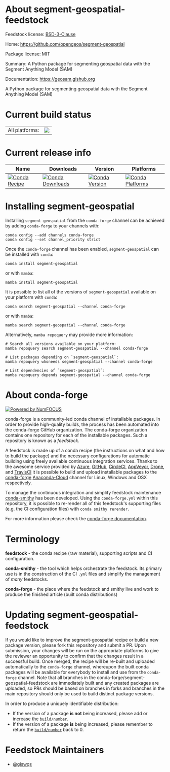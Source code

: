About segment-geospatial-feedstock
==================================

Feedstock license: [BSD-3-Clause](https://github.com/conda-forge/segment-geospatial-feedstock/blob/main/LICENSE.txt)

Home: https://github.com/opengeos/segment-geospatial

Package license: MIT

Summary: A Python package for segmenting geospatial data with the Segment Anything Model (SAM)

Documentation: https://geosam.gishub.org

A Python package for segmenting geospatial data with the Segment Anything Model (SAM)

Current build status
====================


<table><tr><td>All platforms:</td>
    <td>
      <a href="https://dev.azure.com/conda-forge/feedstock-builds/_build/latest?definitionId=&branchName=main">
        <img src="https://dev.azure.com/conda-forge/feedstock-builds/_apis/build/status/segment-geospatial-feedstock?branchName=main">
      </a>
    </td>
  </tr>
</table>

Current release info
====================

| Name | Downloads | Version | Platforms |
| --- | --- | --- | --- |
| [![Conda Recipe](https://img.shields.io/badge/recipe-segment--geospatial-green.svg)](https://anaconda.org/conda-forge/segment-geospatial) | [![Conda Downloads](https://img.shields.io/conda/dn/conda-forge/segment-geospatial.svg)](https://anaconda.org/conda-forge/segment-geospatial) | [![Conda Version](https://img.shields.io/conda/vn/conda-forge/segment-geospatial.svg)](https://anaconda.org/conda-forge/segment-geospatial) | [![Conda Platforms](https://img.shields.io/conda/pn/conda-forge/segment-geospatial.svg)](https://anaconda.org/conda-forge/segment-geospatial) |

Installing segment-geospatial
=============================

Installing `segment-geospatial` from the `conda-forge` channel can be achieved by adding `conda-forge` to your channels with:

```
conda config --add channels conda-forge
conda config --set channel_priority strict
```

Once the `conda-forge` channel has been enabled, `segment-geospatial` can be installed with `conda`:

```
conda install segment-geospatial
```

or with `mamba`:

```
mamba install segment-geospatial
```

It is possible to list all of the versions of `segment-geospatial` available on your platform with `conda`:

```
conda search segment-geospatial --channel conda-forge
```

or with `mamba`:

```
mamba search segment-geospatial --channel conda-forge
```

Alternatively, `mamba repoquery` may provide more information:

```
# Search all versions available on your platform:
mamba repoquery search segment-geospatial --channel conda-forge

# List packages depending on `segment-geospatial`:
mamba repoquery whoneeds segment-geospatial --channel conda-forge

# List dependencies of `segment-geospatial`:
mamba repoquery depends segment-geospatial --channel conda-forge
```


About conda-forge
=================

[![Powered by
NumFOCUS](https://img.shields.io/badge/powered%20by-NumFOCUS-orange.svg?style=flat&colorA=E1523D&colorB=007D8A)](https://numfocus.org)

conda-forge is a community-led conda channel of installable packages.
In order to provide high-quality builds, the process has been automated into the
conda-forge GitHub organization. The conda-forge organization contains one repository
for each of the installable packages. Such a repository is known as a *feedstock*.

A feedstock is made up of a conda recipe (the instructions on what and how to build
the package) and the necessary configurations for automatic building using freely
available continuous integration services. Thanks to the awesome service provided by
[Azure](https://azure.microsoft.com/en-us/services/devops/), [GitHub](https://github.com/),
[CircleCI](https://circleci.com/), [AppVeyor](https://www.appveyor.com/),
[Drone](https://cloud.drone.io/welcome), and [TravisCI](https://travis-ci.com/)
it is possible to build and upload installable packages to the
[conda-forge](https://anaconda.org/conda-forge) [Anaconda-Cloud](https://anaconda.org/)
channel for Linux, Windows and OSX respectively.

To manage the continuous integration and simplify feedstock maintenance
[conda-smithy](https://github.com/conda-forge/conda-smithy) has been developed.
Using the ``conda-forge.yml`` within this repository, it is possible to re-render all of
this feedstock's supporting files (e.g. the CI configuration files) with ``conda smithy rerender``.

For more information please check the [conda-forge documentation](https://conda-forge.org/docs/).

Terminology
===========

**feedstock** - the conda recipe (raw material), supporting scripts and CI configuration.

**conda-smithy** - the tool which helps orchestrate the feedstock.
                   Its primary use is in the construction of the CI ``.yml`` files
                   and simplify the management of *many* feedstocks.

**conda-forge** - the place where the feedstock and smithy live and work to
                  produce the finished article (built conda distributions)


Updating segment-geospatial-feedstock
=====================================

If you would like to improve the segment-geospatial recipe or build a new
package version, please fork this repository and submit a PR. Upon submission,
your changes will be run on the appropriate platforms to give the reviewer an
opportunity to confirm that the changes result in a successful build. Once
merged, the recipe will be re-built and uploaded automatically to the
`conda-forge` channel, whereupon the built conda packages will be available for
everybody to install and use from the `conda-forge` channel.
Note that all branches in the conda-forge/segment-geospatial-feedstock are
immediately built and any created packages are uploaded, so PRs should be based
on branches in forks and branches in the main repository should only be used to
build distinct package versions.

In order to produce a uniquely identifiable distribution:
 * If the version of a package **is not** being increased, please add or increase
   the [``build/number``](https://docs.conda.io/projects/conda-build/en/latest/resources/define-metadata.html#build-number-and-string).
 * If the version of a package **is** being increased, please remember to return
   the [``build/number``](https://docs.conda.io/projects/conda-build/en/latest/resources/define-metadata.html#build-number-and-string)
   back to 0.

Feedstock Maintainers
=====================

* [@giswqs](https://github.com/giswqs/)


